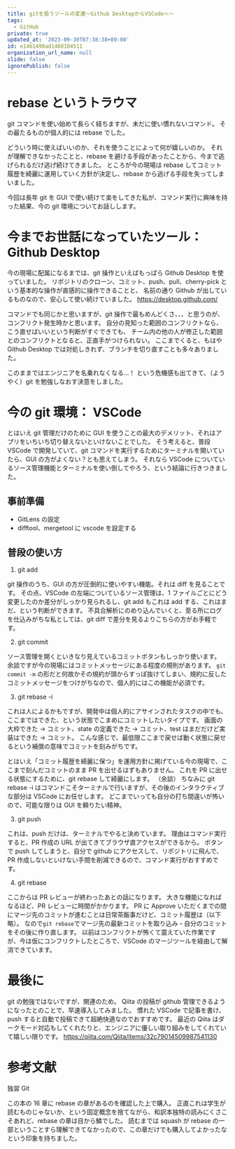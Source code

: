 ```yaml
---
title: gitを扱うツールの変遷〜Github DesktopからVSCodeへ〜
tags:
  - GitHub
private: true
updated_at: '2023-09-30T07:38:38+09:00'
id: e1461490ad1460104511
organization_url_name: null
slide: false
ignorePublish: false
---
```


# rebase というトラウマ

git コマンドを使い始めて長らく経ちますが、未だに使い慣れないコマンド。
その最たるものが個人的には rebase でした。

どういう時に使えばいいのか、それを使うことによって何が嬉しいのか。
それが理解できなかったことと、rebase を避ける手段があったことから、今まで逃げられるだけ逃げ続けてきました。
ところが今の現場は rebase してコミット履歴を綺麗に運用していく方針が決定し、rebase から逃げる手段を失ってしまいました。

今回は長年 git を GUI で使い続けて楽をしてきた私が、コマンド実行に興味を持った結果、今の git 環境についてお話しします。

# 今までお世話になっていたツール： Github Desktop

今の現場に配属になるまでは、git 操作といえばもっぱら Github Desktop を使っていました。
リポジトリのクローン、コミット、push、pull、cherry-pick という基本的な操作が直感的に操作できることと、
名前の通り Github が出しているものなので、安心して使い続けていました。
https://desktop.github.com/

コマンドでも同じかと思いますが、git 操作で最もめんどくさ、、、と思うのが、コンフリクト発生時かと思います。
自分の見知った範囲のコンフリクトなら、こう直せばいいという判断がすぐできても、
チーム内の他の人が修正した範囲とのコンフリクトとなると、正直手がつけられない。
ここまでくると、もはや Github Desktop では対処しきれず、ブランチを切り直すことも多々ありました。

このままではエンジニアを名乗れなくなる…！
という危機感も出てきて、（ようやく）git を勉強しなおす決意をしました。

# 今の git 環境： VSCode

とはいえ git 管理だけのために GUI を使うことの最大のデメリット、それはアプリをいちいち切り替えないといけないことでした。
そう考えると、普段 VSCode で開発していて、git コマンドを実行するためにターミナルを開いていたら、GUI の方がよくない？とも思えてしまう。
それなら VSCode についているソース管理機能とターミナルを使い倒してやろう、という結論に行きつきました。

## 事前準備

- GitLens の設定
- difftool、mergetool に vscode を設定する

## 普段の使い方

1. git add

git 操作のうち、GUI の方が圧倒的に使いやすい機能。それは diff を見ることです。
その点、VSCode の左端についているソース管理は、1 ファイルごとにどう変更したのか差分がしっかり見られるし、git add もこれは add する、これはまだ、という判断ができます。
不具合解析にのめり込んでいくと、至る所にログを仕込みがちな私としては、git diff で差分を見るよりこちらの方がお手軽です。

2. git commit

ソース管理を開くといきなり見えているコミットボタンもしっかり使います。
余談ですが今の現場にはコミットメッセージにある程度の規則があります。
`git commit -m` の形だと何故かその規約が頭からすっぽ抜けてしまい、規約に反したコミットメッセージをつけがちなので、個人的にはこの機能が必須です。

3. git rebase -i

これは人によるかもですが、開発中は個人的にアサインされたタスクの中でも、ここまではできた、という状態でこまめにコミットしたいタイプです。
画面の大枠できた → コミット、state の定義できた → コミット、test はまだだけど実装はできた → コミット。
こんな感じで、最低限ここまで戻せば動く状態に戻せるという補償の意味でコミットを刻みがちです。

とはいえ「コミット履歴を綺麗に保つ」を運用方針に掲げている今の現場で、ここまで刻んだコミットのまま PR を出せるはずもありません。
これを PR に出せる状態にするために、git rebase して綺麗にします。
（余談）
ちなみに git rebase -i はコマンドこそターミナルで行いますが、その後のインタラクティブな部分は VSCode にお任せします。
どこまでいっても自分の打ち間違いが怖いので、可能な限りは GUI を頼りたい精神。

3. git push

これは、push だけは、ターミナルでやると決めています。
理由はコマンド実行すると、PR 作成の URL が出てきてブラウザ直アクセスができるから。
ボタンで push してしまうと、自分で github にアクセスして、リポジトリに飛んで、PR 作成しないといけない手間を削減できるので、コマンド実行がおすすめです。

4. git rebase

ここからは PR レビューが終わったあとの話になります。
大きな機能になればなるほど、PR レビューに時間がかかります。
PR に Approve いただくまでの間にマージ先のコミットが進むことは日常茶飯事だけど、コミット履歴は（以下略）。
なので`git rebase`でマージ先の最新コミットを取り込み・自分のコミットをその後に作り直します。
以前はコンフリクトが怖くて震えていた作業ですが、今は仮にコンフリクトしたところで、VSCode のマージツールを経由して解消できています。

# 最後に

git の勉強ではないですが、関連のため。
Qiita の投稿が github 管理できるようになったとのことで、早速導入してみました。
慣れた VSCode で記事を書け、push すると自動で投稿できて超絶快適なのでおすすめです。
最近の Qiita はダークモード対応もしてくれたりと、エンジニアに優しい取り組みをしてくれていて嬉しい限りです。
https://qiita.com/Qiita/items/32c79014509987541130

# 参考文献

独習 Git

この本の 16 章に rebase の章があるのを確認した上で購入。
正直これは学生が読むものじゃないか、という固定概念を捨てながら、和訳本独特の読みにくさこそあれど、rebase の章は目から鱗でした。
読むまでは squash が rebase の一部ということすら理解できてなかったので、この章だけでも購入してよかったなという印象を持ちました。
